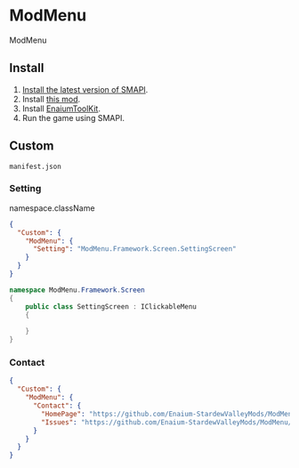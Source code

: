 ﻿# ModMenu

ModMenu

## Install

1. [Install the latest version of SMAPI](https://smapi.io/).
2. Install [this mod](https://www.curseforge.com/stardewvalley/mods/modmenu).
3. Install [EnaiumToolKit](https://www.curseforge.com/stardewvalley/mods/enaiumtoolkit).
4. Run the game using SMAPI.

## Custom

`manifest.json`

### Setting

namespace.className

```json
{
  "Custom": {
    "ModMenu": {
      "Setting": "ModMenu.Framework.Screen.SettingScreen"
    }
  }
}
```

```c#
namespace ModMenu.Framework.Screen
{
    public class SettingScreen : IClickableMenu
    {
        
    }
}
```

### Contact

```json
{
  "Custom": {
    "ModMenu": {
      "Contact": {
        "HomePage": "https://github.com/Enaium-StardewValleyMods/ModMenu",
        "Issues": "https://github.com/Enaium-StardewValleyMods/ModMenu/issues"
      }
    }
  }
}
```